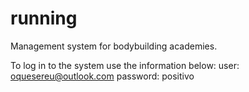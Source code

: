 # running
Management system for bodybuilding academies.

To log in to the system use the information below:
user: oquesereu@outlook.com
password: positivo
